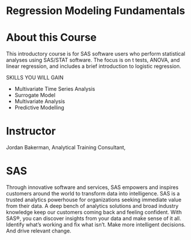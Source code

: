 # Regression Modeling Fundamentals


# About this Course
This introductory course is for SAS software users who perform statistical analyses using SAS/STAT software. The focus is on t tests, ANOVA, and linear regression, and includes a brief introduction to logistic regression.

SKILLS YOU WILL GAIN
* Multivariate Time Series Analysis
* Surrogate Model
* Multivariate Analysis
* Predictive Modelling

# Instructor
Jordan Bakerman,
Analytical Training Consultant,

# SAS
Through innovative software and services, SAS empowers and inspires customers around the world to transform data into intelligence. SAS is a trusted analytics powerhouse for organizations seeking immediate value from their data. A deep bench of analytics solutions and broad industry knowledge keep our customers coming back and feeling confident. With SAS®, you can discover insights from your data and make sense of it all. Identify what’s working and fix what isn’t. Make more intelligent decisions. And drive relevant change.
